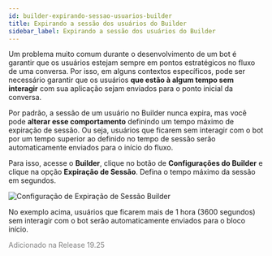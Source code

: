 ```yaml
---
id: builder-expirando-sessao-usuarios-builder
title: Expirando a sessão dos usuários do Builder
sidebar_label: Expirando a sessão dos usuários do Builder
---
```


Um problema muito comum durante o desenvolvimento de um bot é garantir que os usuários estejam sempre em pontos estratégicos no fluxo de uma conversa. Por isso, em alguns contextos específicos, pode ser necessário garantir que os usuários **que estão à algum tempo sem interagir** com sua aplicação sejam enviados para o ponto inicial da conversa.

Por padrão, a sessão de um usuário no Builder nunca expira, mas você pode **alterar esse comportamento** definindo um tempo máximo de expiração de sessão. Ou seja, usuários que ficarem sem interagir com o bot por um tempo superior ao definido no tempo de sessão serão automaticamente enviados para o início do fluxo.

Para isso, acesse o **Builder**, clique no botão de **Configurações do Builder** e clique na opção **Expiração de Sessão**. Defina o tempo máximo da sessão em segundos.

![Configuração de Expiração de Sessão Builder](/img/builder/builder-expirando-sessao-usuarios-builder-1.png)<br>

No exemplo acima, usuários que ficarem mais de 1 hora (3600 segundos) sem interagir com o bot serão automaticamente enviados para o bloco início.

<font color="gray">Adicionado na Release 19.25</font>